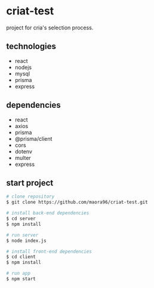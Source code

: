 # criat-test

project for cria's selection process.

## technologies

- react
- nodejs
- mysql
- prisma
- express

## dependencies
- react
- axios
- prisma
- @prisma/client
- cors
- dotenv
- multer
- express

## start project

```bash
# clone repository
$ git clone https://github.com/maora96/criat-test.git

# install back-end dependencies
$ cd server
$ npm install

# run server
$ node index.js

# install front-end dependencies
$ cd client
$ npm install

# run app
$ npm start
```
